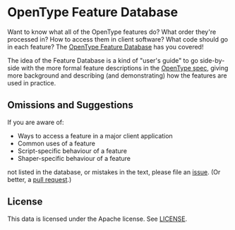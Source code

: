 # OpenType Feature Database

Want to know what all of the OpenType features do? What order they're processed in? How to access them in client software? What code should go in each feature? The [OpenType Feature Database](https://simoncozens.github.io/feature-tags) has you covered!

The idea of the Feature Database is a kind of "user's guide" to go side-by-side with the more formal feature descriptions in the [OpenType spec](https://docs.microsoft.com/en-us/typography/opentype/spec/featuretags), giving more background and describing (and demonstrating) how the features are used in practice.

## Omissions and Suggestions

If you are aware of:

* Ways to access a feature in a major client application
* Common uses of a feature
* Script-specific behaviour of a feature
* Shaper-specific behaviour of a feature

not listed in the database, or mistakes in the text, please file an
[issue](https://github.com/simoncozens/feature-tags/issues). (Or better,
a [pull request](https://github.com/simoncozens/feature-tags/pulls).)

## License

This data is licensed under the Apache license. See [LICENSE](LICENSE).
